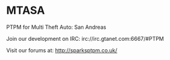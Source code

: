 MTASA
=====

PTPM for Multi Theft Auto: San Andreas

Join our development on IRC:
irc://irc.gtanet.com:6667/#PTPM

Visit our forums at:
http://sparksptpm.co.uk/